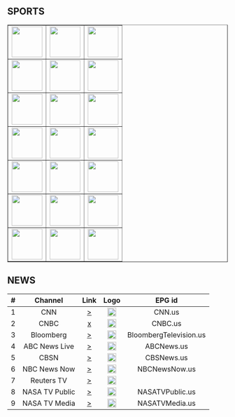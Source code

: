 <h2>SPORTS</h2>
<div id="sdiv">
    <table class="table table-dark table-bordered" border="1">
      <tbody>
        <tr>
          <td style=
          'text-align:center; vertical-align:middle; font-weight: bold'>
            <a href="https://donelfantastic.github.io/creativemedia/intl/beins1prem.m3u8" target="_blank" rel="noopener noreferrer"><img src="https://assets.bein.com/mena/sites/3/2015/06/beIN_SPORTS1_PREMIUM_Digital_Mono.png" width="70"></a>
          </td>
          <td style=
          'text-align:center; vertical-align:middle; font-weight: bold'>
            <a href="https://donelfantastic.github.io/creativemedia/intl/beins2prem.m3u8" target="_blank" rel="noopener noreferrer"><img src="https://assets.bein.com/mena/sites/3/2015/06/beIN_SPORTS2_PREMIUM_Digital_Mono.png" width="70"></a>
          </td>
          <td style=
          'text-align:center; vertical-align:middle; font-weight: bold'>
            <a href="https://donelfantastic.github.io/creativemedia/intl/beins3prem.m3u8" target="_blank" rel="noopener noreferrer"><img src="https://assets.bein.com/mena/sites/3/2015/06/beIN_SPORTS3_PREMIUM_Digital_Mono.png" width="70"></a>
          </td>
        </tr>
        <tr>
          <td style=
          'text-align:center; vertical-align:middle; font-weight: bold'>
            <a href="https://donelfantastic.github.io/creativemedia/intl/beins1en.m3u8" target="_blank" rel="noopener noreferrer"><img src="https://assets.bein.com/mena/sites/3/2015/06/beIN_SPORTS1_ENGLISH_Digital_Mono.png" width="70"></a>
          </td>
          <td style=
          'text-align:center; vertical-align:middle; font-weight: bold'>
            <a href="https://donelfantastic.github.io/creativemedia/intl/beins2en.m3u8" target="_blank" rel="noopener noreferrer"><img src="https://assets.bein.com/mena/sites/3/2015/06/beIN_SPORTS2_ENGLISH_Digital_Mono.png" width="70"></a>
          </td>
          <td style=
          'text-align:center; vertical-align:middle; font-weight: bold'>
            <a href="https://donelfantastic.github.io/creativemedia/intl/beins3en.m3u8" target="_blank" rel="noopener noreferrer"><img src="https://assets.bein.com/mena/sites/3/2015/06/beIN_SPORTS3_ENGLISH_Digital_Mono.png" width="70"></a>
          </td>
        </tr>
<tr>
          <td style=
          'text-align:center; vertical-align:middle; font-weight: bold'>
            <a href="https://donelfantastic.github.io/creativemedia/intl/beins1fr.m3u8" target="_blank" rel="noopener noreferrer"><img src="https://assets.bein.com/mena/sites/3/2015/06/beIN_SPORTS1_FRENCH_Digital_Mono.png" width="70"></a>
          </td>
          <td style=
          'text-align:center; vertical-align:middle; font-weight: bold'>
            <a href="https://donelfantastic.github.io/creativemedia/intl/beins2fr.m3u8" target="_blank" rel="noopener noreferrer"><img src="https://assets.bein.com/mena/sites/3/2015/06/beIN_SPORTS2_FRENCH_Digital_Mono.png" width="70"></a>
          </td>
          <td style=
          'text-align:center; vertical-align:middle; font-weight: bold'>
            <a href="https://donelfantastic.github.io/creativemedia/intl/beins3fr.m3u8" target="_blank" rel="noopener noreferrer"><img src="https://assets.bein.com/mena/sites/3/2015/06/beIN_SPORTS3_FRENCH_Digital_Mono.png" width="70"></a>
          </td>
        </tr>
        
<tr>
          <td style=
          'text-align:center; vertical-align:middle; font-weight: bold'>
            <a href="https://donelfantastic.github.io/creativemedia/intl/astrosp1.m3u8" target="_blank" rel="noopener noreferrer"><img src="https://divign0fdw3sv.cloudfront.net/Images/ChannelLogo/contenthub/154_144.png" width="70"></a>
          </td>
          <td style=
          'text-align:center; vertical-align:middle; font-weight: bold'>
            <a href="https://donelfantastic.github.io/creativemedia/intl/astrosp2.m3u8" target="_blank" rel="noopener noreferrer"><img src="https://divign0fdw3sv.cloudfront.net/Images/ChannelLogo/contenthub/138_144.png" width="70"></a>
          </td>
          <td style=
          'text-align:center; vertical-align:middle; font-weight: bold'>
            <a href="https://donelfantastic.github.io/creativemedia/intl/astrosp3.m3u8" target="_blank" rel="noopener noreferrer"><img src="https://divign0fdw3sv.cloudfront.net/Images/ChannelLogo/contenthub/164_144.png" width="70"></a>
          </td>
        </tr>
<tr>
          <td style=
          'text-align:center; vertical-align:middle; font-weight: bold'>
            <a href="https://donelfantastic.github.io/creativemedia/intl/astrosp4.m3u8" target="_blank" rel="noopener noreferrer"><img src="https://divign0fdw3sv.cloudfront.net/Images/ChannelLogo/contenthub/241_144.png" width="70"></a>
          </td>
          <td style=
          'text-align:center; vertical-align:middle; font-weight: bold'>
            <a href="https://donelfantastic.github.io/creativemedia/intl/astrosp5.m3u8" target="_blank" rel="noopener noreferrer"><img src="https://divign0fdw3sv.cloudfront.net/Images/ChannelLogo/contenthub/455_144.png" width="70"></a>
          </td>
          <td style=
          'text-align:center; vertical-align:middle; font-weight: bold'>
            <a href="#https://donelfantastic.github.io/creativemedia/intl/btsport1.m3u8" target="_blank" rel="noopener noreferrer"><img src="https://www.lyngsat.com/logo/tv/bb/bt-sport-1-uk.svg" width="70"></a>
          </td>
        </tr>
<tr>
          <td style=
          'text-align:center; vertical-align:middle; font-weight: bold'>
            <a href="https://donelfantastic.github.io/creativemedia/intl/btsport2.m3u8" target="_blank" rel="noopener noreferrer"><img src="https://www.lyngsat.com/logo/tv/bb/bt-sport-2-uk.svg" width="70"></a>
          </td>
          <td style=
          'text-align:center; vertical-align:middle; font-weight: bold'>
            <a href="https://donelfantastic.github.io/creativemedia/intl/btsport3.m3u8" target="_blank" rel="noopener noreferrer"><img src="https://www.lyngsat.com/logo/tv/bb/bt-sport-3-uk.svg" width="70"></a>
          </td>
          <td style=
          'text-align:center; vertical-align:middle; font-weight: bold'>
            <a href="#https://donelfantastic.github.io/creativemedia/intl/btsportESPN.m3u8" target="_blank" rel="noopener noreferrer"><img src="https://www.lyngsat.com/logo/tv/bb/bt-sport-4-uk.svg" width="70"></a>
          </td>
        </tr>
<tr>
          <td style=
          'text-align:center; vertical-align:middle; font-weight: bold'>
            <a href="https://donelfantastic.github.io/creativemedia/intl/skysportFB.m3u8" target="_blank" rel="noopener noreferrer"><img src="https://www.lyngsat.com/logo/tv/ss/sky-sports-football-uk.svg" width="70"></a>
          </td>
          <td style=
          'text-align:center; vertical-align:middle; font-weight: bold'>
            <a href="https://donelfantastic.github.io/creativemedia/intl/skysportPL.m3u8" target="_blank" rel="noopener noreferrer"><img src="https://www.lyngsat.com/logo/tv/ss/sky-sports-premier-league-uk.svg" width="70"></a>
          </td>
          <td style=
          'text-align:center; vertical-align:middle; font-weight: bold'>
            <a href="https://donelfantastic.github.io/creativemedia/intl/skysportME.m3u8" target="_blank" rel="noopener noreferrer"><img src="https://www.lyngsat.com/logo/tv/ss/sky-sports-main-event-uk.svg" width="70"></a>
          </td>
        </tr>
        </td>
      </tbody>
    </table>
  </div>

<h2>NEWS</h2>

| #   | Channel        | Link  | Logo | EPG id |
|:---:|:--------------:|:-----:|:----:|:------:|
| 1   | CNN            | [>](https://cnn-cnninternational-1-de.samsung.wurl.com/manifest/playlist.m3u8) | <img height="20" src="https://i.imgur.com/vyrc1I1.png"/> | CNN.us |
| 2   | CNBC           | [x]() | <img height="20" src="https://i.imgur.com/BTasyOy.png"/> | CNBC.us |
| 3   | Bloomberg      | [>](https://cdn-videos.akamaized.net/btv/desktop/akamai/us/live/primary.m3u8) | <img height="20" src="https://i.imgur.com/VnCcH73.png"/> | BloombergTelevision.us |
| 4   | ABC News Live | [>](https://content.uplynk.com/channel/3324f2467c414329b3b0cc5cd987b6be.m3u8) | <img height="20" src="https://i.imgur.com/7sJLzKi.png"/> | ABCNews.us |
| 5   | CBSN   | [>](https://cbsn-us-cedexis.cbsnstream.cbsnews.com/out/v1/55a8648e8f134e82a470f83d562deeca/master.m3u8) | <img height="20" src="https://i.imgur.com/nki2HDQ.png"/> | CBSNews.us |
| 6   | NBC News Now   | [>](http://dai2.xumo.com/xumocdn/p=roku/amagi_hls_data_xumo1212A-xumo-nbcnewsnow/CDN/playlist.m3u8) | <img height="20" src="https://i.imgur.com/v48mMRT.png"/> | NBCNewsNow.us |
| 7   | Reuters TV   | [>](https://reuters-reuters-1-eu.rakuten.wurl.com/manifest/playlist.m3u8) | <img height="20" src="https://i.imgur.com/AbvCnoH.png"/> |
| 8   | NASA TV Public | [>](https://ntv1.akamaized.net/hls/live/2014075/NASA-NTV1-HLS/master_2000.m3u8) | <img height="20" src="https://i.imgur.com/rmyfoOI.png"/> | NASATVPublic.us |
| 9   | NASA TV Media  | [>](https://ntv2.akamaized.net/hls/live/2013923/NASA-NTV2-HLS/master.m3u8) | <img height="20" src="https://i.imgur.com/rmyfoOI.png"/> | NASATVMedia.us |


